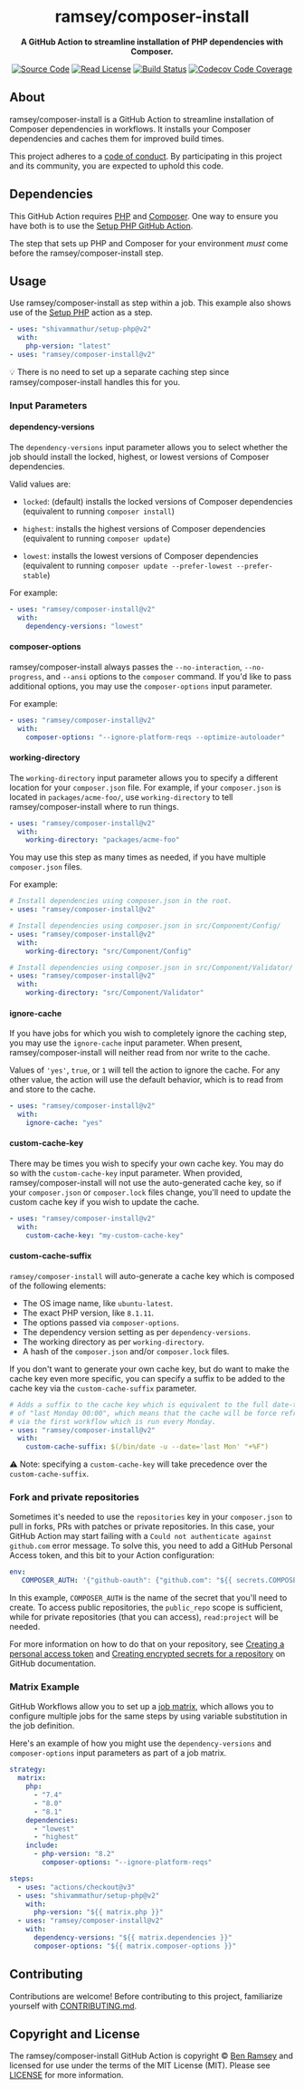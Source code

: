 <h1 align="center">ramsey/composer-install</h1>

<p align="center">
    <strong>A GitHub Action to streamline installation of PHP dependencies with Composer.</strong>
</p>

<p align="center">
    <a href="https://github.com/ramsey/composer-install"><img src="http://img.shields.io/badge/source-ramsey/composer--install-blue.svg?style=flat-square" alt="Source Code"></a>
    <a href="https://github.com/ramsey/composer-install/blob/main/LICENSE"><img src="https://img.shields.io/badge/license-MIT-darkcyan.svg?style=flat-square" alt="Read License"></a>
    <a href="https://github.com/ramsey/composer-install/actions/workflows/continuous-integration.yml"><img src="https://img.shields.io/github/actions/workflow/status/ramsey/composer-install/continuous-integration.yml?branch=v2&logo=github&style=flat-square" alt="Build Status"></a>
    <a href="https://codecov.io/gh/ramsey/composer-install"><img src="https://img.shields.io/codecov/c/gh/ramsey/composer-install?label=codecov&logo=codecov&style=flat-square" alt="Codecov Code Coverage"></a>
</p>

## About

ramsey/composer-install is a GitHub Action to streamline installation of
Composer dependencies in workflows. It installs your Composer dependencies and
caches them for improved build times.

This project adheres to a [code of conduct](CODE_OF_CONDUCT.md).
By participating in this project and its community, you are expected to
uphold this code.

## Dependencies

This GitHub Action requires [PHP](https://www.php.net) and
[Composer](https://getcomposer.org). One way to ensure you have both is to use
the [Setup PHP GitHub Action](https://github.com/shivammathur/setup-php).

The step that sets up PHP and Composer for your environment *must* come before
the ramsey/composer-install step.

## Usage

Use ramsey/composer-install as step within a job. This example also shows use of
the [Setup PHP](https://github.com/shivammathur/setup-php) action as a step.

```yaml
- uses: "shivammathur/setup-php@v2"
  with:
    php-version: "latest"
- uses: "ramsey/composer-install@v2"
```

:bulb: There is no need to set up a separate caching step since ramsey/composer-install
handles this for you.

### Input Parameters

#### dependency-versions

The `dependency-versions` input parameter allows you to select whether the job
should install the locked, highest, or lowest versions of Composer dependencies.

Valid values are:

* `locked`: (default) installs the locked versions of Composer dependencies
  (equivalent to running `composer install`)

* `highest`: installs the highest versions of Composer dependencies
  (equivalent to running `composer update`)

* `lowest`: installs the lowest versions of Composer dependencies (equivalent
  to running `composer update --prefer-lowest --prefer-stable`)

For example:

```yaml
- uses: "ramsey/composer-install@v2"
  with:
    dependency-versions: "lowest"
```

#### composer-options

ramsey/composer-install always passes the `--no-interaction`, `--no-progress`,
and `--ansi` options to the `composer` command. If you'd like to pass additional
options, you may use the `composer-options` input parameter.

For example:

```yaml
- uses: "ramsey/composer-install@v2"
  with:
    composer-options: "--ignore-platform-reqs --optimize-autoloader"
```

#### working-directory

The `working-directory` input parameter allows you to specify a different
location for your `composer.json` file. For example, if your `composer.json` is
located in `packages/acme-foo/`, use `working-directory` to tell
ramsey/composer-install where to run things.

```yaml
- uses: "ramsey/composer-install@v2"
  with:
    working-directory: "packages/acme-foo"
```

You may use this step as many times as needed, if you have multiple
`composer.json` files.

For example:

```yaml
# Install dependencies using composer.json in the root.
- uses: "ramsey/composer-install@v2"

# Install dependencies using composer.json in src/Component/Config/
- uses: "ramsey/composer-install@v2"
  with:
    working-directory: "src/Component/Config"

# Install dependencies using composer.json in src/Component/Validator/
- uses: "ramsey/composer-install@v2"
  with:
    working-directory: "src/Component/Validator"
```

#### ignore-cache

If you have jobs for which you wish to completely ignore the caching step, you
may use the `ignore-cache` input parameter. When present, ramsey/composer-install
will neither read from nor write to the cache.

Values of `'yes'`, `true`, or `1` will tell the action to ignore the cache. For
any other value, the action will use the default behavior, which is to read from
and store to the cache.

```yaml
- uses: "ramsey/composer-install@v2"
  with:
    ignore-cache: "yes"
```

#### custom-cache-key

There may be times you wish to specify your own cache key. You may do so with
the `custom-cache-key` input parameter. When provided, ramsey/composer-install
will not use the auto-generated cache key, so if your `composer.json` or
`composer.lock` files change, you'll need to update the custom cache key if you
wish to update the cache.

```yaml
- uses: "ramsey/composer-install@v2"
  with:
    custom-cache-key: "my-custom-cache-key"
```

#### custom-cache-suffix

`ramsey/composer-install` will auto-generate a cache key which is composed of
the following elements:
* The OS image name, like `ubuntu-latest`.
* The exact PHP version, like `8.1.11`.
* The options passed via `composer-options`.
* The dependency version setting as per `dependency-versions`.
* The working directory as per `working-directory`.
* A hash of the `composer.json` and/or `composer.lock` files.

If you don't want to generate your own cache key, but do want to make the cache key
even more specific, you can specify a suffix to be added to the cache key via the
`custom-cache-suffix` parameter.

```yaml
# Adds a suffix to the cache key which is equivalent to the full date-time
# of "last Monday 00:00", which means that the cache will be force refreshed
# via the first workflow which is run every Monday.
- uses: "ramsey/composer-install@v2"
  with:
    custom-cache-suffix: $(/bin/date -u --date='last Mon' "+%F")
```

:warning: Note: specifying a `custom-cache-key` will take precedence over the `custom-cache-suffix`.

### Fork and private repositories

Sometimes it's needed to use the `repositories` key in your `composer.json` to pull in forks, PRs with patches or private repositories. In this case, your GitHub Action may start failing with a `Could not authenticate against github.com` error message. To solve this, you need to add a GitHub Personal Access token, and this bit to your Action configuration:
```yaml
env:
   COMPOSER_AUTH: '{"github-oauth": {"github.com": "${{ secrets.COMPOSER_AUTH }}"}}'
```
In this example, `COMPOSER_AUTH` is the name of the secret that you'll need to create. To access public repositories, the `public_repo` scope is sufficient, while for private repositories (that you can access), `read:project` will be needed.

For more information on how to do that on your repository, see [Creating a personal access token](https://docs.github.com/en/authentication/keeping-your-account-and-data-secure/creating-a-personal-access-token) and [Creating encrypted secrets for a repository](https://docs.github.com/en/actions/security-guides/encrypted-secrets#creating-encrypted-secrets-for-a-repository) on GitHub documentation.

### Matrix Example

GitHub Workflows allow you to set up a [job matrix](https://docs.github.com/en/actions/reference/workflow-syntax-for-github-actions#jobsjob_idstrategymatrix),
which allows you to configure multiple jobs for the same steps by using variable
substitution in the job definition.

Here's an example of how you might use the `dependency-versions` and
`composer-options` input parameters as part of a job matrix.

```yaml
strategy:
  matrix:
    php:
      - "7.4"
      - "8.0"
      - "8.1"
    dependencies:
      - "lowest"
      - "highest"
    include:
      - php-version: "8.2"
        composer-options: "--ignore-platform-reqs"

steps:
  - uses: "actions/checkout@v3"
  - uses: "shivammathur/setup-php@v2"
    with:
      php-version: "${{ matrix.php }}"
  - uses: "ramsey/composer-install@v2"
    with:
      dependency-versions: "${{ matrix.dependencies }}"
      composer-options: "${{ matrix.composer-options }}"
```

## Contributing

Contributions are welcome! Before contributing to this project, familiarize
yourself with [CONTRIBUTING.md](CONTRIBUTING.md).

## Copyright and License

The ramsey/composer-install GitHub Action is copyright © [Ben Ramsey](https://benramsey.com)
and licensed for use under the terms of the MIT License (MIT). Please see
[LICENSE](LICENSE) for more information.
